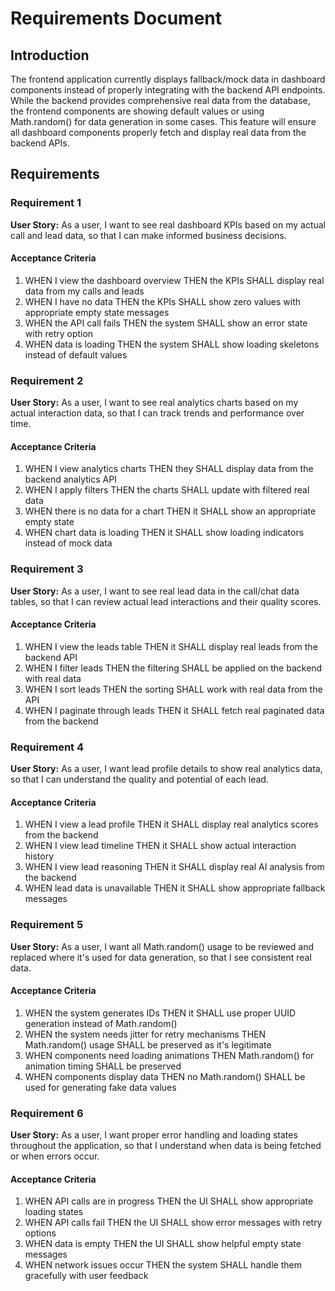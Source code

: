 # Requirements Document

## Introduction

The frontend application currently displays fallback/mock data in dashboard components instead of properly integrating with the backend API endpoints. While the backend provides comprehensive real data from the database, the frontend components are showing default values or using Math.random() for data generation in some cases. This feature will ensure all dashboard components properly fetch and display real data from the backend APIs.

## Requirements

### Requirement 1

**User Story:** As a user, I want to see real dashboard KPIs based on my actual call and lead data, so that I can make informed business decisions.

#### Acceptance Criteria

1. WHEN I view the dashboard overview THEN the KPIs SHALL display real data from my calls and leads
2. WHEN I have no data THEN the KPIs SHALL show zero values with appropriate empty state messages
3. WHEN the API call fails THEN the system SHALL show an error state with retry option
4. WHEN data is loading THEN the system SHALL show loading skeletons instead of default values

### Requirement 2

**User Story:** As a user, I want to see real analytics charts based on my actual interaction data, so that I can track trends and performance over time.

#### Acceptance Criteria

1. WHEN I view analytics charts THEN they SHALL display data from the backend analytics API
2. WHEN I apply filters THEN the charts SHALL update with filtered real data
3. WHEN there is no data for a chart THEN it SHALL show an appropriate empty state
4. WHEN chart data is loading THEN it SHALL show loading indicators instead of mock data

### Requirement 3

**User Story:** As a user, I want to see real lead data in the call/chat data tables, so that I can review actual lead interactions and their quality scores.

#### Acceptance Criteria

1. WHEN I view the leads table THEN it SHALL display real leads from the backend API
2. WHEN I filter leads THEN the filtering SHALL be applied on the backend with real data
3. WHEN I sort leads THEN the sorting SHALL work with real data from the API
4. WHEN I paginate through leads THEN it SHALL fetch real paginated data from the backend

### Requirement 4

**User Story:** As a user, I want lead profile details to show real analytics data, so that I can understand the quality and potential of each lead.

#### Acceptance Criteria

1. WHEN I view a lead profile THEN it SHALL display real analytics scores from the backend
2. WHEN I view lead timeline THEN it SHALL show actual interaction history
3. WHEN I view lead reasoning THEN it SHALL display real AI analysis from the backend
4. WHEN lead data is unavailable THEN it SHALL show appropriate fallback messages

### Requirement 5

**User Story:** As a user, I want all Math.random() usage to be reviewed and replaced where it's used for data generation, so that I see consistent real data.

#### Acceptance Criteria

1. WHEN the system generates IDs THEN it SHALL use proper UUID generation instead of Math.random()
2. WHEN the system needs jitter for retry mechanisms THEN Math.random() usage SHALL be preserved as it's legitimate
3. WHEN components need loading animations THEN Math.random() for animation timing SHALL be preserved
4. WHEN components display data THEN no Math.random() SHALL be used for generating fake data values

### Requirement 6

**User Story:** As a user, I want proper error handling and loading states throughout the application, so that I understand when data is being fetched or when errors occur.

#### Acceptance Criteria

1. WHEN API calls are in progress THEN the UI SHALL show appropriate loading states
2. WHEN API calls fail THEN the UI SHALL show error messages with retry options
3. WHEN data is empty THEN the UI SHALL show helpful empty state messages
4. WHEN network issues occur THEN the system SHALL handle them gracefully with user feedback